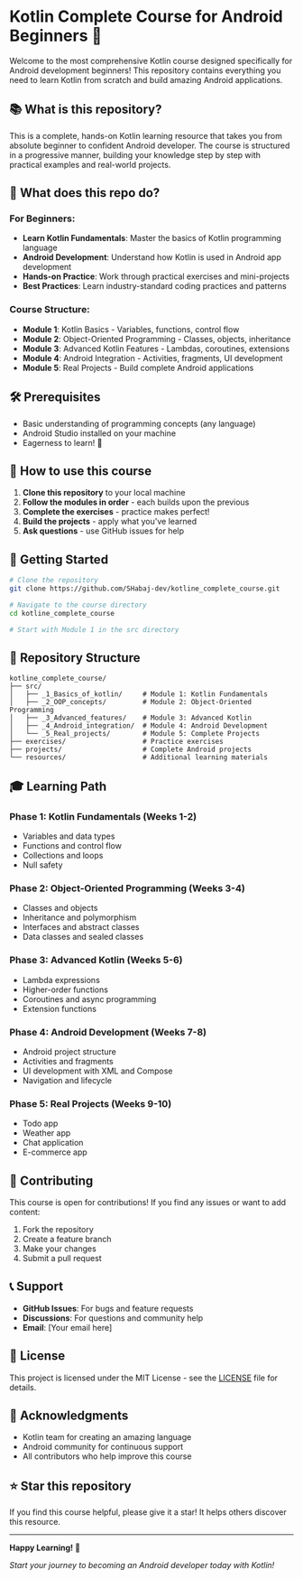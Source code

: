 # Kotlin Complete Course for Android Beginners 🚀

Welcome to the most comprehensive Kotlin course designed specifically for Android development beginners! This repository contains everything you need to learn Kotlin from scratch and build amazing Android applications.

## 📚 What is this repository?

This is a complete, hands-on Kotlin learning resource that takes you from absolute beginner to confident Android developer. The course is structured in a progressive manner, building your knowledge step by step with practical examples and real-world projects.

## 🎯 What does this repo do?

### For Beginners:
- **Learn Kotlin Fundamentals**: Master the basics of Kotlin programming language
- **Android Development**: Understand how Kotlin is used in Android app development
- **Hands-on Practice**: Work through practical exercises and mini-projects
- **Best Practices**: Learn industry-standard coding practices and patterns

### Course Structure:
- **Module 1**: Kotlin Basics - Variables, functions, control flow
- **Module 2**: Object-Oriented Programming - Classes, objects, inheritance
- **Module 3**: Advanced Kotlin Features - Lambdas, coroutines, extensions
- **Module 4**: Android Integration - Activities, fragments, UI development
- **Module 5**: Real Projects - Build complete Android applications

## 🛠️ Prerequisites

- Basic understanding of programming concepts (any language)
- Android Studio installed on your machine
- Eagerness to learn! 💪

## 📖 How to use this course

1. **Clone this repository** to your local machine
2. **Follow the modules in order** - each builds upon the previous
3. **Complete the exercises** - practice makes perfect!
4. **Build the projects** - apply what you've learned
5. **Ask questions** - use GitHub issues for help

## 🚀 Getting Started

```bash
# Clone the repository
git clone https://github.com/SHabaj-dev/kotline_complete_course.git

# Navigate to the course directory
cd kotline_complete_course

# Start with Module 1 in the src directory
```

## 📁 Repository Structure

```
kotline_complete_course/
├── src/
│   ├── _1_Basics_of_kotlin/     # Module 1: Kotlin Fundamentals
│   ├── _2_OOP_concepts/         # Module 2: Object-Oriented Programming
│   ├── _3_Advanced_features/    # Module 3: Advanced Kotlin
│   ├── _4_Android_integration/  # Module 4: Android Development
│   └── _5_Real_projects/        # Module 5: Complete Projects
├── exercises/                   # Practice exercises
├── projects/                    # Complete Android projects
└── resources/                   # Additional learning materials
```

## 🎓 Learning Path

### Phase 1: Kotlin Fundamentals (Weeks 1-2)
- Variables and data types
- Functions and control flow
- Collections and loops
- Null safety

### Phase 2: Object-Oriented Programming (Weeks 3-4)
- Classes and objects
- Inheritance and polymorphism
- Interfaces and abstract classes
- Data classes and sealed classes

### Phase 3: Advanced Kotlin (Weeks 5-6)
- Lambda expressions
- Higher-order functions
- Coroutines and async programming
- Extension functions

### Phase 4: Android Development (Weeks 7-8)
- Android project structure
- Activities and fragments
- UI development with XML and Compose
- Navigation and lifecycle

### Phase 5: Real Projects (Weeks 9-10)
- Todo app
- Weather app
- Chat application
- E-commerce app

## 🤝 Contributing

This course is open for contributions! If you find any issues or want to add content:

1. Fork the repository
2. Create a feature branch
3. Make your changes
4. Submit a pull request

## 📞 Support

- **GitHub Issues**: For bugs and feature requests
- **Discussions**: For questions and community help
- **Email**: [Your email here]

## 📄 License

This project is licensed under the MIT License - see the [LICENSE](LICENSE) file for details.

## 🙏 Acknowledgments

- Kotlin team for creating an amazing language
- Android community for continuous support
- All contributors who help improve this course

## ⭐ Star this repository

If you find this course helpful, please give it a star! It helps others discover this resource.

---

**Happy Learning! 🎉**

*Start your journey to becoming an Android developer today with Kotlin!*
